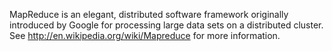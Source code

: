 MapReduce is an elegant, distributed software framework originally introduced by Google for processing large data sets on a distributed cluster. See http://en.wikipedia.org/wiki/Mapreduce for more information.